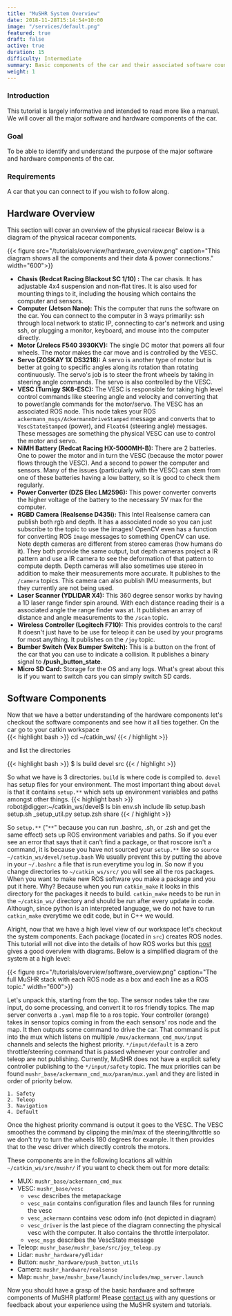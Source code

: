 ```yaml
---
title: "MuSHR System Overview"
date: 2018-11-28T15:14:54+10:00
image: "/services/default.png"
featured: true
draft: false
active: true
duration: 15
difficulty: Intermediate
summary: Basic components of the car and their associated software counterparts.
weight: 1
---
```


### Introduction
This tutorial is largely informative and intended to read more like a manual. We will cover all the major software and hardware components of the car.

### Goal 
To be able to identify and understand the purpose of the major software and hardware components of the car.

### Requirements
A car that you can connect to if you wish to follow along.

## Hardware Overview
This section will cover an overview of the physical racecar Below is a diagram of the physical racecar components.

{{< figure src="/tutorials/overview/hardware_overview.png" caption="This diagram shows all the components and their data & power connections." width="600">}}

* __Chasis (Redcat Racing Blackout SC 1/10) :__ The car chasis. It has adjustable 4x4 suspension and non-flat tires. It is also used for mounting things to it, including the housing which contains the computer and sensors.
* __Computer (Jetson Nano):__ This the computer that runs the software on the car. You can connect to the computer in 3 ways primarily: ssh through local network to static IP, connecting to car's network and using ssh, or plugging a monitor, keyboard, and mouse into the computer directly. 
* __Motor (Jrelecs F540 3930KV):__  The single DC motor that powers all four wheels. The motor makes the car move and is controlled by the VESC.
* __Servo (ZOSKAY 1X DS3218):__ A servo is another type of motor but is better at going to specific angles along its rotation than rotating continuously. The servo's job is to steer the front wheels by taking in steering angle commands. The servo is also controlled by the VESC.
* __VESC (Turnigy SK8-ESC):__ The VESC is responsible for taking high level control commands like steering angle and velocity and converting that to power/angle commands for the motor/servo. The VESC has an associated ROS node. This node takes your ROS `ackermann_msgs/AckermannDriveStamped` message and converts that to `VescStateStamped` (power), and `Float64` (steering angle) messages. These messages are something the physical VESC can use to control the motor and servo.
* __NiMH Battery (Redcat Racing HX-5000MH-B):__ There are 2 batteries. One to power the motor and in turn the VESC (because the motor power flows through the VESC). And a second to power the computer and sensors. Many of the issues (particularly with the VESC) can stem from one of these batteries having a low battery, so it is good to check them regularly.
* __Power Converter (DZS Elec LM2596):__ This power converter converts the higher voltage of the battery to the necessary 5V max for the computer.
* __RGBD Camera (Realsense D435i):__ This Intel Realsense camera can publish both rgb and depth. It has a associated node so you can just subscribe to the topic to use the images! OpenCV even has a function for converting ROS `Image` messages to something OpenCV can use. Note depth cameras are different from stereo cameras (how humans do it). They both provide the same output, but depth cameras project a IR pattern and use a IR camera to see the deformation of that pattern to compute depth. Depth cameras will also sometimes use stereo in addition to make their measurements more accurate. It publishes to the `/camera` topics. This camera can also publish IMU measurments, but they currently are not being used.
* __Laser Scanner (YDLIDAR X4):__ This 360 degree sensor works by having a 1D laser range finder spin around. With each distance reading their is a associated angle the range finder was at. It publishes an array of distance and angle measurements to the `/scan` topic.
* __Wireless Controller (Logitech F710):__ This provides controls to the cars! It doesn't just have to be use for teleop it can be used by your programs for most anything. It publishes on the `/joy` topic.
* __Bumber Switch (Vex Bumper Switch):__ This is a button on the front of the car that you can use to indicate a collision. It publishes a binary signal to **/push_button_state**.
* __Micro SD Card:__ Storage for the OS and any logs. What's great about this is if you want to switch cars you can simply switch SD cards.


## Software Components
 Now that we have a better understanding of the hardware components let's checkout the software components and see how it all ties together.
On the car go to your catkin workspace  
{{< highlight bash >}}
 cd ~/catkin_ws/
{{< / highlight >}}

 and list the directories

 {{< highlight bash >}}
$ ls
build  devel  src
{{< / highlight >}}

So what we have is 3 directories. `build` is where code is compiled to. `devel` has setup files for your environment. The most important thing about `devel` is that it contains `setup.**` which sets up environment variables and paths amongst other things. 
 {{< highlight bash >}}
robot@digger:~/catkin_ws/devel$ ls
bin  env.sh  include  lib  setup.bash  setup.sh  _setup_util.py  setup.zsh  share
 {{< / highlight >}}

 So `setup.**` ("`**`" because you can run .bashrc, .sh, or .zsh and get the same effect) sets up ROS environment variables and paths. So if you ever see an error that says that it can't find a package, or that roscore isn't a command, it is because you have not sourced your `setup.**` like so
 `source ~/catkin_ws/devel/setup.bash`
We usually prevent this by putting the above in your `~/.bashrc` a file that is run everytime you log in. 
So now if you change directories to `~/catkin_ws/src/` you will see all the ros packages. When you want to make new ROS software you make a package and you put it here. Why? Because when you run `catkin_make` it looks in this directory for the packages it needs to build. `catkin_make` needs to be run in the `~/catkin_ws/` directory and should be run after every update in code. Although, since python is an interpreted language, we do not have to run `catkin_make` everytime we edit code, but in C++ we would.

Alright, now that we have a high level view of our workspace let's checkout the system components. Each package (located in `src`) creates ROS nodes. This tutorial will not dive into the details of how ROS works but this [post](https://robohub.org/ros-101-intro-to-the-robot-operating-system/) gives a good overview with diagrams. Below is a simplified diagram of the system at a high level:

{{< figure src="/tutorials/overview/software_overview.png" caption="The full MuSHR stack with each ROS node as a box and each line as a ROS topic." width="600">}}

Let's unpack this, starting from the top. The sensor nodes take the raw input, do some processing, and  convert it to ros friendly topics. The map server converts a `.yaml` map file to a ros topic. Your controller (orange) takes in sensor topics coming in from the each sensors' ros node and the map. It then outputs some command to drive the car. That command is put into the mux which listens on multiple `/mux/ackermann_cmd_mux/input` channels and selects the highest priority. `*/input/default` is a zero throttle/steering command that is passed whenever your controller and teleop are not publishing. 
Currently, MuSHR does not have a explicit safety controller publishing to the `*/input/safety` topic. The mux priorities can be found `mushr_base/ackermann_cmd_mux/param/mux.yaml` and they are listed in order of priority below.  

	1. Safety  
	2. Teleop  
	3. Navigation  
	4. Default  

Once the highest priority command is output it goes to the VESC. The VESC smoothes the command by clipping the min/max of the steering/throttle so we don't try to turn the wheels 180 degrees for example. It then provides that to the vesc driver which directly controls the motors.

These components are in the following locations all within `~/catkin_ws/src/mushr/` if you want to check them out for more details:
  
 - MUX:  `mushr_base/ackermann_cmd_mux`  
 - VESC: `mushr_base/vesc`  
	- `vesc` describes the metapackage  
	- `vesc_main` contains configuration files and launch files for running the vesc  
	- `vesc_ackermann` contains vesc odom info (not depicted in diagram)  
	- `vesc_driver` is the last piece of the diagram connecting the physical vesc with the computer. It also contains the throttle interpolator.  
	- `vesc_msgs` describes the VescState message  
- Teleop: `mushr_base/mushr_base/src/joy_teleop.py`  
- Lidar: `mushr_hardware/ydlidar`  
- Button: `mushr_hardware/push_button_utils`  
- Camera: `mushr_hardware/realsense`  
- Map: `mushr_base/mushr_base/launch/includes/map_server.launch`  

Now you should have a grasp of the basic hardware and software components of MuSHR platform! Please [contact us](/contact) with any questions or feedback about your experience using the MuSHR system and tutorials.